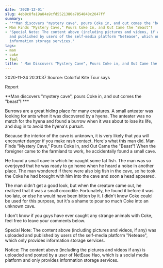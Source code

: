 ```yaml
---
date: '2020-12-01'
slug: 4eb8c8fa19a84a9cfd5521380a7854848c2047ff
summary:
- '**Man discovers "mystery cave", pours Coke in, and out comes the "beast"!'
- Man Finds "Mystery Cave," Pours Coke In, and Out Came the "Beast"!
- 'Special Note: The content above (including pictures and videos, if any) was uploaded
  and published by users of the self-media platform "Netease", which only provides
  information storage services.'
tags:
- man
- coke
- feel
title: ' Man Discovers "Mystery Cave", Pours Coke in, and Out Came the "Beast"! '
---
```


 2020-11-24 20:31:37 Source: Colorful Kite Tour says

Report

**Man discovers "mystery cave", pours Coke in, and out comes the "beast"! ***

Burrows are a great hiding place for many creatures. A small anteater was looking for ants when it was discovered by a hyena. The anteater was no match for the hyena and found a burrow when it was about to lose its life, and dug in to avoid the hyena's pursuit.

  

Because the interior of the cave is unknown, it is very likely that you will encounter danger if you make rash contact. Here's what this man did. Man Finds "Mystery Cave," Pours Coke In, and Out Came the "Beast"! When the foreigner came to the farmland to work, he accidentally found a small cave.

  

He found a small cave in which he caught some fat fish. The man was so overjoyed that he was ready to go home when he heard a noise in another place. The man wondered if there were also big fish in the cave, so he took the Coke he had brought with him into the cave and soon a head appeared.

  

The man didn't get a good look, but when the creature came out, he realized that it was a small crocodile. Fortunately, he found it before it was too late, or else he would have been bitten by it. I didn't know Coke could be used for this purpose, but it's a shame to pour so much Coke into an unknown cave.

  

I don't know if you guys have ever caught any strange animals with Coke, feel free to leave your comments below.

Special Note: The content above (including pictures and videos, if any) was uploaded and published by users of the self-media platform "Netease", which only provides information storage services.

Notice: The content above (including the pictures and videos if any) is
uploaded and posted by a user of NetEase Hao, which is a social media platform
and only provides information storage services.

 
        